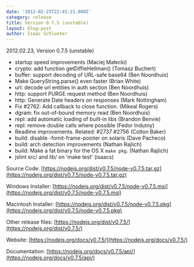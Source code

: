 ```yaml
---
date: '2012-02-23T22:45:21.000Z'
category: release
title: Version 0.7.5 (unstable)
layout: blog-post
author: Isaac Schlueter
---
```


2012.02.23, Version 0.7.5 (unstable)

- startup speed improvements (Maciej Małecki)
- crypto: add function getDiffieHellman() (Tomasz Buchert)
- buffer: support decoding of URL-safe base64 (Ben Noordhuis)
- Make QueryString.parse() even faster (Brian White)
- url: decode url entities in auth section (Ben Noordhuis)
- http: support PURGE request method (Ben Noordhuis)
- http: Generate Date headers on responses (Mark Nottingham)
- Fix #2762: Add callback to close function. (Mikeal Rogers)
- dgram: fix out-of-bound memory read (Ben Noordhuis)
- repl: add automatic loading of built-in libs (Brandon Benvie)
- repl: remove double calls where possible (Fedor Indutny)
- Readline improvements. Related: #2737 #2756 (Colton Baker)
- build: disable -fomit-frame-pointer on solaris (Dave Pacheco)
- build: arch detection improvements (Nathan Rajlich)
- build: Make a fat binary for the OS X `make pkg`. (Nathan Rajlich)
- jslint src/ and lib/ on 'make test' (isaacs)

Source Code: [https://nodejs.org/dist/v0.7.5/node-v0.7.5.tar.gz](https://nodejs.org/dist/v0.7.5/node-v0.7.5.tar.gz)

Windows Installer: [https://nodejs.org/dist/v0.7.5/node-v0.7.5.msi](https://nodejs.org/dist/v0.7.5/node-v0.7.5.msi)

Macintosh Installer: [https://nodejs.org/dist/v0.7.5/node-v0.7.5.pkg](https://nodejs.org/dist/v0.7.5/node-v0.7.5.pkg)

Other release files: [https://nodejs.org/dist/v0.7.5/](https://nodejs.org/dist/v0.7.5/)

Website: [https://nodejs.org/docs/v0.7.5/](https://nodejs.org/docs/v0.7.5/)

Documentation: [https://nodejs.org/docs/v0.7.5/api/](https://nodejs.org/docs/v0.7.5/api/)
